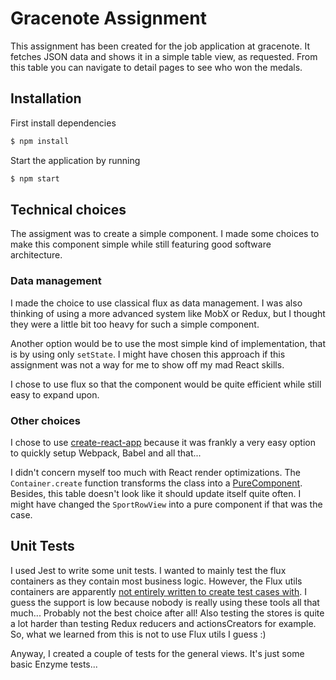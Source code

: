# Gracenote Assignment

This assignment has been created for the job application at gracenote. It fetches JSON data and shows it in a simple table view, as requested. From this table you can navigate to detail pages to see who won the medals.

## Installation

First install dependencies

```sh
$ npm install
```

Start the application by running

```sh
$ npm start
```

## Technical choices

The assigment was to create a simple component. I made some choices to make this component simple while still featuring good software architecture.

### Data management

I made the choice to use classical flux as data management. I was also thinking of using a more advanced system like MobX or Redux, but I thought they were a little bit too heavy for such a simple component.

Another option would be to use the most simple kind of implementation, that is by using only ```setState```. I might have chosen this approach if this assignment was not a way for me to show off my mad React skills.

I chose to use flux so that the component would be quite efficient while still easy to expand upon.

### Other choices

I chose to use [create-react-app](https://github.com/facebookincubator/create-react-app) because it was frankly a very easy option to quickly setup Webpack, Babel and all that...

I didn't concern myself too much with React render optimizations. The ```Container.create``` function transforms the class into a [PureComponent](https://facebook.github.io/react/docs/react-api.html#react.purecomponent). Besides, this table doesn't look like it should update itself quite often. I might have changed the ```SportRowView``` into a pure component if that was the case.

## Unit Tests

I used Jest to write some unit tests. I wanted to mainly test the flux containers as they contain most business logic. However, the Flux utils containers are apparently [not entirely written to create test cases with](https://github.com/facebook/flux/issues/351). I guess the support is low because nobody is really using these tools all that much... Probably not the best choice after all! Also testing the stores is quite a lot harder than testing Redux reducers and actionsCreators for example. So, what we learned from this is not to use Flux utils I guess :)

Anyway, I created a couple of tests for the general views. It's just some basic Enzyme tests...
